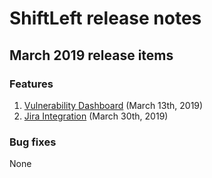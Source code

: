 # ShiftLeft release notes

## March 2019 release items
### Features
1. [Vulnerability Dashboard](../using-shiftleft/vulnerability-dashboard.md) (March 13th, 2019)
2. [Jira Integration](../using-shiftleft/jira-integration.md) (March 30th, 2019)

### Bug fixes
None
